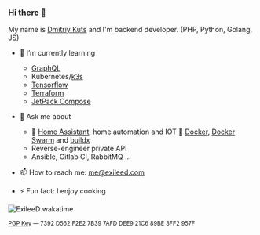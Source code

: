 ### Hi there 👋

My name is [Dmitriy Kuts](https://exileed.com) and I'm backend developer. (PHP, Python, Golang, JS)  



- 🌱 I’m currently learning
   - [GraphQL](https://graphql.org/)
   - Kubernetes/[k3s](https://k3s.io/)
   - [Tensorflow](https://www.tensorflow.org/)
   - [Terraform](https://www.terraform.io/)
   - [JetPack Compose](https://developer.android.com/jetpack/compose)

- 💬 Ask me about
  - 🤖 [Home Assistant](https://www.home-assistant.io/), home automation and IOT
  🐋 [Docker](https://www.docker.com/), [Docker Swarm](https://docs.docker.com/engine/swarm/) and [buildx](https://docs.docker.com/buildx/working-with-buildx/)
  - Reverse-engineer private API
  - Ansible, Gitlab CI, RabbitMQ ...
- 📫 How to reach me: me@exileed.com
- ⚡ Fun fact: I enjoy cooking
  
![ExileeD wakatime](https://github-readme-stats.vercel.app/api/wakatime?username=exileed&hide_progress=true)

<sup>
<a href="https://keybase.io/exileed/pgp_keys.asc">PGP Key</a> — 7392 D562 F2E2 7B39 7AFD DEE9 21C6 89BE 3FF2 957F
</sup>

<!--
**exileed/exileed** is a ✨ _special_ ✨ repository because its `README.md` (this file) appears on your GitHub profile.

Here are some ideas to get you started:

- 🔭 I’m currently working on ...
- 🌱 I’m currently learning ...
- 👯 I’m looking to collaborate on ...
- 🤔 I’m looking for help with ...

- 💬 Ask me about ... 
- 📫 How to reach me: ...
- 😄 Pronouns: ...
- ⚡ Fun fact: ...
-->
